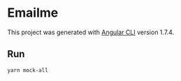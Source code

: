 # Emailme

This project was generated with [Angular CLI](https://github.com/angular/angular-cli) version 1.7.4.

## Run

`yarn mock-all`
